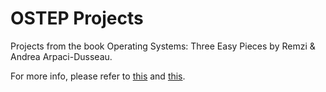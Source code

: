 # OSTEP Projects
Projects from the book Operating Systems: Three Easy Pieces by Remzi & Andrea Arpaci-Dusseau.

For more info, please refer to [this](http://pages.cs.wisc.edu/~remzi/OSTEP/) and [this](https://github.com/remzi-arpacidusseau/ostep-projects).
